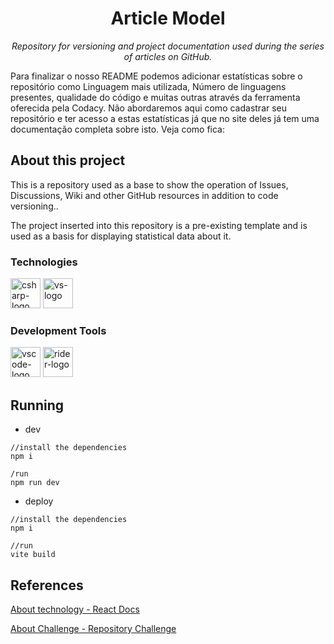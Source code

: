<h1 align="center">Article Model</h1>
<p align="center"><i>Repository for versioning and project documentation used during the series of articles on GitHub.</i></p>

Para finalizar o nosso README podemos adicionar estatísticas sobre o repositório como Linguagem mais utilizada, Número de linguagens presentes, qualidade do código e muitas outras através da ferramenta oferecida pela Codacy. Não abordaremos aqui como cadastrar seu repositório e ter acesso a estas estatísticas já que no site deles já tem uma documentação completa sobre isto. Veja como fica:


##  About this project

This is a repository used as a base to show the operation of Issues, Discussions, Wiki and other GitHub resources in addition to code versioning..

The project inserted into this repository is a pre-existing template and is used as a basis for displaying statistical data about it.

### Technologies
<p display="inline-block">
  <img width="48" src="https://styled-components.com/logo.png" alt="csharp-logo"/>
  <img width="48" src="https://upload.wikimedia.org/wikipedia/commons/thumb/a/a7/React-icon.svg/2300px-React-icon.svg.png" alt="vs-logo"/>
</p>
                                                                                                  
### Development Tools

<p display="inline-block">
  <img width="48" src="https://upload.wikimedia.org/wikipedia/commons/thumb/9/9a/Visual_Studio_Code_1.35_icon.svg/2048px-Visual_Studio_Code_1.35_icon.svg.png" alt="vscode-logo"/>
  <img width="48" src="https://resources.jetbrains.com/storage/products/rider/img/meta/rider_logo_300x300.png" alt="rider-logo"/>
</p>

## Running
- dev
```
//install the dependencies
npm i

/run
npm run dev
```
- deploy
```
//install the dependencies
npm i

//run
vite build
```


## References
[About technology - React Docs](https://pt-br.reactjs.org/)

[About Challenge - Repository Challenge](https://github.com/SHARENERGY-OFICIAL/desafio-sharenergy-2023-01)
